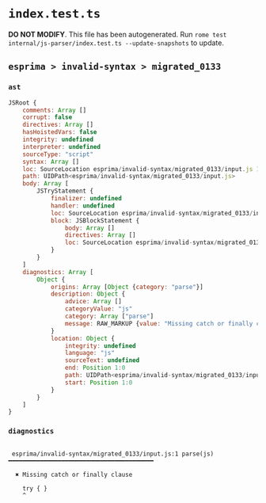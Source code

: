 # `index.test.ts`

**DO NOT MODIFY**. This file has been autogenerated. Run `rome test internal/js-parser/index.test.ts --update-snapshots` to update.

## `esprima > invalid-syntax > migrated_0133`

### `ast`

```javascript
JSRoot {
	comments: Array []
	corrupt: false
	directives: Array []
	hasHoistedVars: false
	integrity: undefined
	interpreter: undefined
	sourceType: "script"
	syntax: Array []
	loc: SourceLocation esprima/invalid-syntax/migrated_0133/input.js 1:0-2:0
	path: UIDPath<esprima/invalid-syntax/migrated_0133/input.js>
	body: Array [
		JSTryStatement {
			finalizer: undefined
			handler: undefined
			loc: SourceLocation esprima/invalid-syntax/migrated_0133/input.js 1:0-1:7
			block: JSBlockStatement {
				body: Array []
				directives: Array []
				loc: SourceLocation esprima/invalid-syntax/migrated_0133/input.js 1:4-1:7
			}
		}
	]
	diagnostics: Array [
		Object {
			origins: Array [Object {category: "parse"}]
			description: Object {
				advice: Array []
				categoryValue: "js"
				category: Array ["parse"]
				message: RAW_MARKUP {value: "Missing catch or finally clause"}
			}
			location: Object {
				integrity: undefined
				language: "js"
				sourceText: undefined
				end: Position 1:0
				path: UIDPath<esprima/invalid-syntax/migrated_0133/input.js>
				start: Position 1:0
			}
		}
	]
}
```

### `diagnostics`

```

 esprima/invalid-syntax/migrated_0133/input.js:1 parse(js) ━━━━━━━━━━━━━━━━━━━━━━━━━━━━━━━━━━━━━━━━━

  ✖ Missing catch or finally clause

    try { }
    ^


```
